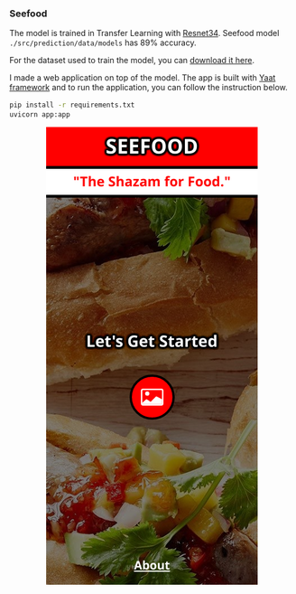 ### Seefood

The model is trained in Transfer Learning with [Resnet34](https://towardsdatascience.com/understanding-and-visualizing-resnets-442284831be8). Seefood model `./src/prediction/data/models` has 89% accuracy.

For the dataset used to train the model, you can [download it here](https://www.kaggle.com/dansbecker/hot-dog-not-hot-dog).

I made a web application on top of the model. The app is built with [Yaat framework](https://github.com/yaat-project/yaat) and to run the application, you can follow the instruction below.

```bash
pip install -r requirements.txt
uvicorn app:app
```

<p align="center">
    <img src="https://raw.githubusercontent.com/the-robot/seefood/master/screenshots/homepage.png">
</p>

